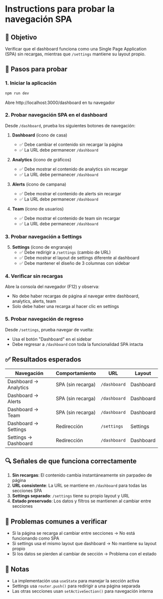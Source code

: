 # Instructions para probar la navegación SPA

## 🎯 Objetivo
Verificar que el dashboard funciona como una Single Page Application (SPA) sin recargas, mientras que `/settings` mantiene su layout propio.

## 🧪 Pasos para probar

### 1. Iniciar la aplicación
```bash
npm run dev
```
Abre http://localhost:3000/dashboard en tu navegador

### 2. Probar navegación SPA en el dashboard
Desde `/dashboard`, prueba los siguientes botones de navegación:

1. **Dashboard** (ícono de casa)
   - ✅ Debe cambiar el contenido sin recargar la página
   - ✅ La URL debe permanecer `/dashboard`

2. **Analytics** (ícono de gráficos)
   - ✅ Debe mostrar el contenido de analytics sin recargar
   - ✅ La URL debe permanecer `/dashboard`

3. **Alerts** (ícono de campana)
   - ✅ Debe mostrar el contenido de alerts sin recargar
   - ✅ La URL debe permanecer `/dashboard`

4. **Team** (ícono de usuarios)
   - ✅ Debe mostrar el contenido de team sin recargar
   - ✅ La URL debe permanecer `/dashboard`

### 3. Probar navegación a Settings
5. **Settings** (ícono de engranaje)
   - ✅ Debe redirigir a `/settings` (cambio de URL)
   - ✅ Debe mostrar el layout de settings diferente al dashboard
   - ✅ Debe mantener el diseño de 3 columnas con sidebar

### 4. Verificar sin recargas
Abre la consola del navegador (F12) y observa:
- No debe haber recargas de página al navegar entre dashboard, analytics, alerts, team
- Solo debe haber una recarga al hacer clic en settings

### 5. Probar navegación de regreso
Desde `/settings`, prueba navegar de vuelta:
- Usa el botón "Dashboard" en el sidebar
- Debe regresar a `/dashboard` con toda la funcionalidad SPA intacta

## ✅ Resultados esperados

| Navegación | Comportamiento | URL | Layout |
|------------|----------------|-----|--------|
| Dashboard → Analytics | SPA (sin recarga) | `/dashboard` | Dashboard |
| Dashboard → Alerts | SPA (sin recarga) | `/dashboard` | Dashboard |
| Dashboard → Team | SPA (sin recarga) | `/dashboard` | Dashboard |
| Dashboard → Settings | Redirección | `/settings` | Settings |
| Settings → Dashboard | Redirección | `/dashboard` | Dashboard |

## 🔍 Señales de que funciona correctamente

1. **Sin recargas**: El contenido cambia instantáneamente sin parpadeo de página
2. **URL consistente**: La URL se mantiene en `/dashboard` para todas las secciones SPA
3. **Settings separado**: `/settings` tiene su propio layout y URL
4. **Estado preservado**: Los datos y filtros se mantienen al cambiar entre secciones

## 🐛 Problemas comunes a verificar

- Si la página se recarga al cambiar entre secciones → No está funcionando como SPA
- Si settings usa el mismo layout que dashboard → No mantiene su layout propio
- Si los datos se pierden al cambiar de sección → Problema con el estado

## 📝 Notas
- La implementación usa `useState` para manejar la sección activa
- Settings usa `router.push()` para redirigir a una página separada
- Las otras secciones usan `setActiveSection()` para navegación interna